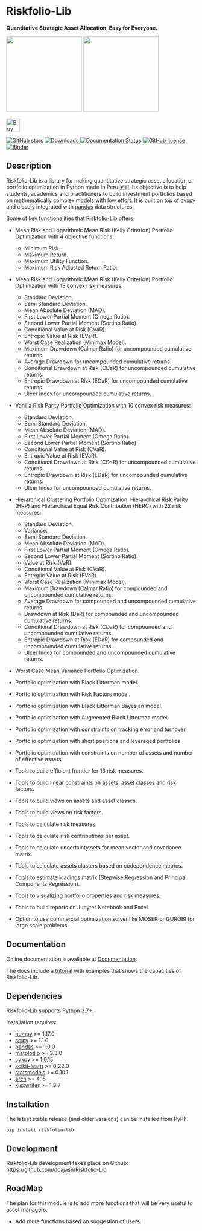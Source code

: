 # Riskfolio-Lib

**Quantitative Strategic Asset Allocation, Easy for Everyone.**

<div class="row">
<img src="https://raw.githubusercontent.com/dcajasn/Riskfolio-Lib/master/docs/source/images/MSV_Frontier.png" height="200">
<img src="https://raw.githubusercontent.com/dcajasn/Riskfolio-Lib/master/docs/source/images/Pie_Chart.png" height="200">
</div>

<a href='https://ko-fi.com/B0B833SXD' target='_blank'><img height='36' style='border:0px;height:36px;' src='https://cdn.ko-fi.com/cdn/kofi1.png?v=2' border='0' alt='Buy Me a Coffee at ko-fi.com' /></a>

[![GitHub stars](https://img.shields.io/github/stars/dcajasn/Riskfolio-Lib?color=green)](https://github.com/dcajasn/Riskfolio-Lib/stargazers)
[![Downloads](https://static.pepy.tech/personalized-badge/riskfolio-lib?period=month&units=none&left_color=grey&right_color=orange&left_text=Downloads/Month)](https://pepy.tech/project/riskfolio-lib)
[![Documentation Status](https://readthedocs.org/projects/riskfolio-lib/badge/?version=latest)](https://riskfolio-lib.readthedocs.io/en/latest/?badge=latest)
[![GitHub license](https://img.shields.io/github/license/dcajasn/Riskfolio-Lib)](https://github.com/dcajasn/Riskfolio-Lib/blob/master/LICENSE.txt)
[![Binder](https://mybinder.org/badge_logo.svg)](https://mybinder.org/v2/gh/dcajasn/Riskfolio-Lib/HEAD)


## Description

Riskfolio-Lib is a library for making quantitative strategic asset allocation
or portfolio optimization in Python made in Peru &#x1F1F5;&#x1F1EA;. Its objective is to help students, academics and practitioners to build investment portfolios based on mathematically complex models with low effort. It is built on top of
[cvxpy](https://www.cvxpy.org/) and closely integrated
with [pandas](https://pandas.pydata.org/) data structures.

Some of key functionalities that Riskfolio-Lib offers:

* Mean Risk and Logarithmic Mean Risk (Kelly Criterion) Portfolio Optimization with 4 objective functions:

    * Minimum Risk.
    * Maximum Return.
    * Maximum Utility Function.
    * Maximum Risk Adjusted Return Ratio.

* Mean Risk and Logarithmic Mean Risk (Kelly Criterion) Portfolio Optimization with 13 convex risk measures:

    * Standard Deviation.
    * Semi Standard Deviation.
    * Mean Absolute Deviation (MAD).
    * First Lower Partial Moment (Omega Ratio).
    * Second Lower Partial Moment (Sortino Ratio).
    * Conditional Value at Risk (CVaR).
    * Entropic Value at Risk (EVaR).
    * Worst Case Realization (Minimax Model).
    * Maximum Drawdown (Calmar Ratio) for uncompounded cumulative returns.
    * Average Drawdown for uncompounded cumulative returns.
    * Conditional Drawdown at Risk (CDaR) for uncompounded cumulative returns.
    * Entropic Drawdown at Risk (EDaR) for uncompounded cumulative returns.
    * Ulcer Index for uncompounded cumulative returns.

* Vanilla Risk Parity Portfolio Optimization with 10 convex risk measures:

    * Standard Deviation.
    * Semi Standard Deviation.
    * Mean Absolute Deviation (MAD).
    * First Lower Partial Moment (Omega Ratio).
    * Second Lower Partial Moment (Sortino Ratio).
    * Conditional Value at Risk (CVaR).
    * Entropic Value at Risk (EVaR).
    * Conditional Drawdown at Risk (CDaR) for uncompounded cumulative returns.
    * Entropic Drawdown at Risk (EDaR) for uncompounded cumulative returns.
    * Ulcer Index for uncompounded cumulative returns.

* Hierarchical Clustering Portfolio Optimization: Hierarchical Risk Parity (HRP) and Hierarchical Equal Risk Contribution (HERC) with 22 risk measures:

    * Standard Deviation.
    * Variance.
    * Semi Standard Deviation.
    * Mean Absolute Deviation (MAD).
    * First Lower Partial Moment (Omega Ratio).
    * Second Lower Partial Moment (Sortino Ratio).
    * Value at Risk (VaR).
    * Conditional Value at Risk (CVaR).
    * Entropic Value at Risk (EVaR).
    * Worst Case Realization (Minimax Model).
    * Maximum Drawdown (Calmar Ratio) for compounded and uncompounded cumulative returns.
    * Average Drawdown for compounded and uncompounded cumulative returns.
    * Drawdown at Risk (DaR) for compounded and uncompounded cumulative returns.
    * Conditional Drawdown at Risk (CDaR) for compounded and uncompounded cumulative returns.
    * Entropic Drawdown at Risk (EDaR) for compounded and uncompounded cumulative returns.
    * Ulcer Index for compounded and uncompounded cumulative returns.

* Worst Case Mean Variance Portfolio Optimization.
* Portfolio optimization with Black Litterman model.
* Portfolio optimization with Risk Factors model.
* Portfolio optimization with Black Litterman Bayesian model.
* Portfolio optimization with Augmented Black Litterman model.
* Portfolio optimization with constraints on tracking error and turnover.
* Portfolio optimization with short positions and leveraged portfolios.
* Portfolio optimization with constraints on number of assets and number of effective assets.
* Tools to build efficient frontier for 13 risk measures.
* Tools to build linear constraints on assets, asset classes and risk factors.
* Tools to build views on assets and asset classes.
* Tools to build views on risk factors.
* Tools to calculate risk measures.
* Tools to calculate risk contributions per asset.
* Tools to calculate uncertainty sets for mean vector and covariance matrix.
* Tools to calculate assets clusters based on codependence metrics.
* Tools to estimate loadings matrix (Stepwise Regression and Principal Components Regression).
* Tools to visualizing portfolio properties and risk measures.
* Tools to build reports on Jupyter Notebook and Excel. 
* Option to use commercial optimization solver like MOSEK or GUROBI for large scale problems. 


## Documentation

Online documentation is available at [Documentation](https://riskfolio-lib.readthedocs.io/en/latest/).

The docs include a [tutorial](https://riskfolio-lib.readthedocs.io/en/latest/examples.html)
with examples that shows the capacities of Riskfolio-Lib.


## Dependencies

Riskfolio-Lib supports Python 3.7+.

Installation requires:
* [numpy](http://www.numpy.org/) >= 1.17.0
* [scipy](https://www.scipy.org/) >= 1.1.0
* [pandas](https://pandas.pydata.org/) >= 1.0.0
* [matplotlib](https://matplotlib.org/) >= 3.3.0
* [cvxpy](https://www.cvxpy.org/) >= 1.0.15
* [scikit-learn](https://scikit-learn.org/stable/) >= 0.22.0
* [statsmodels](https://www.statsmodels.org/) >= 0.10.1
* [arch](https://bashtage.github.io/arch/) >= 4.15
* [xlsxwriter](https://xlsxwriter.readthedocs.io) >= 1.3.7


## Installation

The latest stable release (and older versions) can be installed from PyPI:

    pip install riskfolio-lib

 
## Development

Riskfolio-Lib development takes place on Github: https://github.com/dcajasn/Riskfolio-Lib

## RoadMap

The plan for this module is to add more functions that will be very useful
to asset managers.

* Add more functions based on suggestion of users.